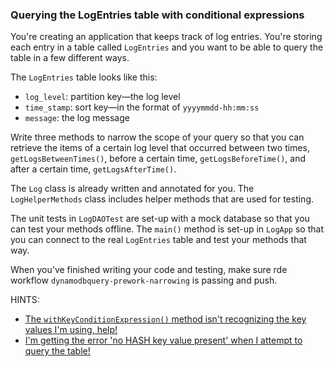 ### Querying the LogEntries table with conditional expressions

You're creating an application that keeps track of log entries. You're storing each 
entry in a table called `LogEntries`
and you want to be able to query the table in a few different ways.

The `LogEntries` table looks like this:

* `log_level`: partition key—the log level
* `time_stamp`: sort key—in the format of `yyyymmdd-hh:mm:ss`
* `message`: the log message

Write three methods to narrow the scope of your query so that you can retrieve the items of a
certain log level that 
occurred between two times, `getLogsBetweenTimes()`, before a certain time, `getLogsBeforeTime()`, 
and after a 
certain time, `getLogsAfterTime()`.

The `Log` class is already written and annotated for you. The `LogHelperMethods` class includes 
helper methods that are
used for testing. 

The unit tests in `LogDAOTest` are set-up with a mock database so that you can test your methods offline.
The `main()`
method is set-up in `LogApp` so that you can connect to the real `LogEntries` table and test your methods
that way.

When you've finished writing your code and testing, make sure rde workflow 
`dynamodbquery-prework-narrowing` 
is passing and push.

HINTS:
* [The `withKeyConditionExpression()` method isn't recognizing the key values I'm using, help!](./hints/hint-01.md)
* [I'm getting the error 'no HASH key value present' when I attempt to query the table!](./hints/hint-02.md)
